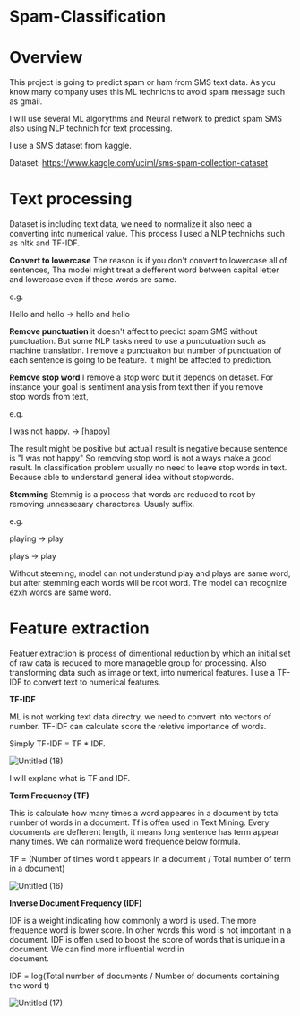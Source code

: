 # Spam-Classification

# Overview

This project is going to predict spam or ham from SMS text data.
As you know many company uses this ML technichs to avoid spam message such as gmail.

I will use several ML algorythms and Neural network to predict spam SMS also using NLP technich for text processing.

I use a SMS dataset from kaggle.

Dataset: https://www.kaggle.com/uciml/sms-spam-collection-dataset

# Text processing

Dataset is including text data, we need to normalize it also need a converting into numerical value.
This process I used a NLP technichs such as nltk and TF-IDF.


  **Convert to lowercase**
  The reason is if you don't convert to lowercase all of sentences, Tha model might treat a defferent word between capital
  letter and lowercase even if these words are same.

  e.g. 
  
  Hello and hello → hello and hello
  

  **Remove punctuation**
  it doesn't affect to predict spam SMS without punctuation. But some NLP tasks need to use a puncutuation such as machine 
  translation.
  I remove a punctuaiton but number of punctuation of each sentence is going to be feature.
  It might be affected to prediction.
  

  **Remove stop word**
  I remove a stop word but it depends on detaset. For instance your goal is sentiment analysis from text then if you remove   
  stop words from text,

  e.g.
  
  I was not happy. → [happy]

  The result might be positive but actuall result is negative because sentence is "I was not happy"
  So removing stop word is not always make a good result.
  In classification problem usually no need to leave stop words in text. Because able to understand general idea without 
  stopwords.
  

  **Stemming**
  Stemmig is a process that words are reduced to root by removing unnessesary charactores.
  Usualy suffix.

  e.g.

  playing → play

  plays → play
  
  Without steeming, model can not understund play and plays are same word, but after stemming each words will be root word.
  The model can recognize ezxh words are same word.
  

# Feature extraction

Featuer extraction is process of dimentional reduction by which an initial set of raw data is reduced to more manageble group for processing. Also transforming data such as image or text, into numerical features.
I use a TF-IDF to convert text to numerical features.

  **TF-IDF**
  
  ML is not working text data directry, we need to convert into vectors of number.
  TF-IDF can calculate score the reletive importance of words.
  
  Simply TF-IDF = TF * IDF.
  
  ![Untitled (18)](https://user-images.githubusercontent.com/25543738/75927724-c3cac900-5e21-11ea-8008-8b8a611aff58.png)

  
  I will explane what is TF and IDF.
    

   **Term Frequency (TF)**
   
   This is calculate how many times a word appeares in a document by total number of words in a document.
   Tf is offen used in Text Mining.
   Every documents are defferent length, it means long sentence has term appear many times.
   We can normalize word frequence below formula.

   TF = (Number of times word t appears in a document / Total number of term in a document)

   ![Untitled (16)](https://user-images.githubusercontent.com/25543738/75927820-f70d5800-5e21-11ea-8004-d103269ad4b7.png)


   
   **Inverse Document Frequency (IDF)**
   
   IDF is a weight indicating how commonly a word is used. The more frequence word is lower score. In other words
   this word is not important in a document.
   IDF is offen used to boost the score of words that is unique in a document. We can find more influential word in  
   document.

   IDF = log(Total number of documents / Number of documents containing the word t)

   ![Untitled (17)](https://user-images.githubusercontent.com/25543738/75927772-dd6c1080-5e21-11ea-82c0-81a5b631051c.png)

    
    
    
  
  
  
  
  

  







